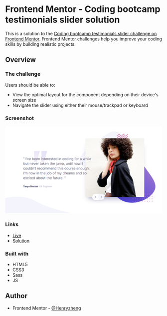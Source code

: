 # Frontend Mentor - Coding bootcamp testimonials slider solution

This is a solution to the [Coding bootcamp testimonials slider challenge on Frontend Mentor](https://www.frontendmentor.io/challenges/coding-bootcamp-testimonials-slider-4FNyLA8JL). Frontend Mentor challenges help you improve your coding skills by building realistic projects.

## Overview

### The challenge

Users should be able to:

- View the optimal layout for the component depending on their device's screen size
- Navigate the slider using either their mouse/trackpad or keyboard

### Screenshot

![](./ss.png)

### Links

- [Live](https://lonelybuddy.github.io/testimonials-slider/)
- [Solution](https://www.frontendmentor.io/solutions/htmlscssjs-mbGlQKfU3)

### Built with

- HTML5
- CSS3
- Sass
- JS

## Author

- Frontend Mentor - [@Henryzheng](https://www.frontendmentor.io/profile/LonelyBuddy)
